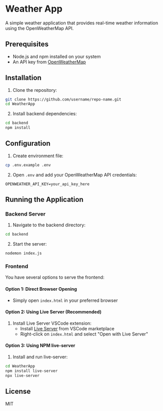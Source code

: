 # Weather App

A simple weather application that provides real-time weather information using the OpenWeatherMap API.

## Prerequisites

- Node.js and npm installed on your system
- An API key from [OpenWeatherMap](https://openweathermap.org)

## Installation

1. Clone the repository:

```bash
git clone https://github.com/username/repo-name.git
cd WeatherApp
```

2. Install backend dependencies:

```bash
cd backend
npm install
```

## Configuration

1. Create environment file:

```bash
cp .env.example .env
```

2. Open `.env` and add your OpenWeatherMap API credentials:

```env
OPENWEATHER_API_KEY=your_api_key_here
```

## Running the Application

### Backend Server

1. Navigate to the backend directory:

```bash
cd backend
```

2. Start the server:

```bash
nodemon index.js
```

### Frontend

You have several options to serve the frontend:

#### Option 1: Direct Browser Opening

- Simply open `index.html` in your preferred browser

#### Option 2: Using Live Server (Recommended)

1. Install Live Server VSCode extension:
   - Install [Live Server](https://marketplace.visualstudio.com/items?itemName=ritwickdey.LiveServer) from VSCode marketplace
   - Right-click on `index.html` and select "Open with Live Server"

#### Option 3: Using NPM live-server

1. Install and run live-server:

```bash
cd WeatherApp
npm install live-server
npx live-server
```

## License

MIT
